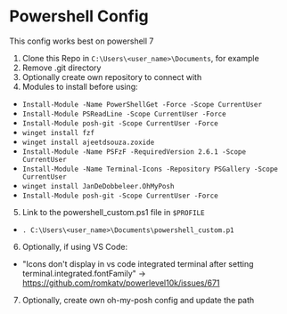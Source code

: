 # Powershell Config

This config works best on powershell 7

1. Clone this Repo in `C:\Users\<user_name>\Documents`, for example
2. Remove .git directory
3. Optionally create own repository to connect with
4. Modules to install before using:
  - `Install-Module -Name PowerShellGet -Force -Scope CurrentUser`
  - `Install-Module PSReadLine -Scope CurrentUser -Force`
  - `Install-Module posh-git -Scope CurrentUser -Force`
  - `winget install fzf`
  - `winget install ajeetdsouza.zoxide`
  - `Install-Module -Name PSFzF -RequiredVersion 2.6.1 -Scope CurrentUser`
  - `Install-Module -Name Terminal-Icons -Repository PSGallery -Scope CurrentUser`
  - `winget install JanDeDobbeleer.OhMyPosh`
  - `Install-Module posh-git -Scope CurrentUser -Force`
5. Link to the powershell_custom.ps1 file in `$PROFILE`
  - `. C:\Users\<user_name>\Documents\powershell_custom.p1`
6. Optionally, if using VS Code:
  - "Icons don't display in vs code integrated terminal after setting terminal.integrated.fontFamily" -> https://github.com/romkatv/powerlevel10k/issues/671
7. Optionally, create own oh-my-posh config and update the path
